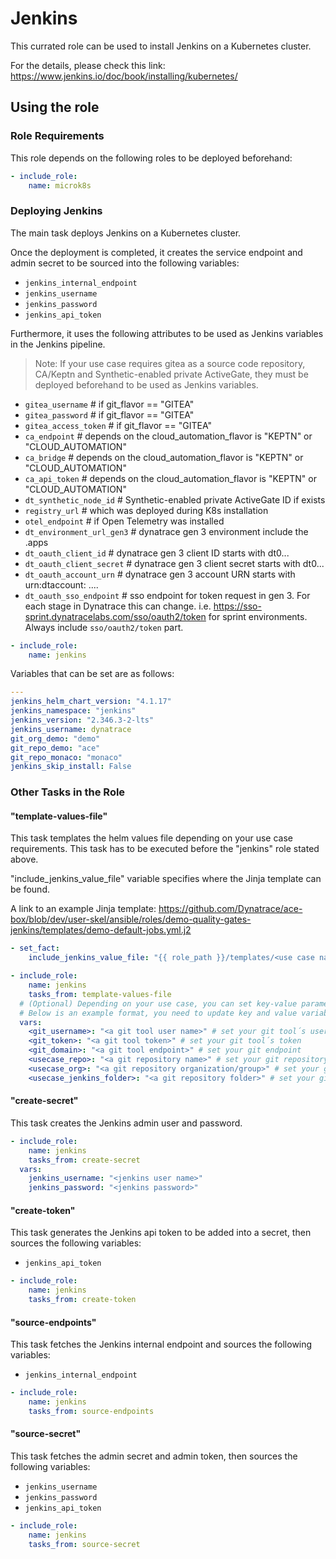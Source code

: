 # Jenkins

This currated role can be used to install Jenkins on a Kubernetes cluster.

For the details, please check this link: https://www.jenkins.io/doc/book/installing/kubernetes/

## Using the role

### Role Requirements

This role depends on the following roles to be deployed beforehand:

```yaml
- include_role:
    name: microk8s
```

### Deploying Jenkins

The main task deploys Jenkins on a Kubernetes cluster.

Once the deployment is completed, it creates the service endpoint and admin secret to be sourced into the following variables:

- `jenkins_internal_endpoint`
- `jenkins_username`
- `jenkins_password`
- `jenkins_api_token`

Furthermore, it uses the following attributes to be used as Jenkins variables in the Jenkins pipeline.

> Note: If your use case requires gitea as a source code repository, CA/Keptn and Synthetic-enabled private ActiveGate, they must be deployed beforehand to be used as Jenkins variables.

- `gitea_username` # if git_flavor == "GITEA"
- `gitea_password` # if git_flavor == "GITEA"
- `gitea_access_token` # if git_flavor == "GITEA"
- `ca_endpoint` # depends on the cloud_automation_flavor is "KEPTN" or "CLOUD_AUTOMATION"
- `ca_bridge` # depends on the cloud_automation_flavor is "KEPTN" or "CLOUD_AUTOMATION"
- `ca_api_token` # depends on the cloud_automation_flavor is "KEPTN" or "CLOUD_AUTOMATION"
- `dt_synthetic_node_id` # Synthetic-enabled private ActiveGate ID if exists
- `registry_url` # which was deployed during K8s installation
- `otel_endpoint` # if Open Telemetry was installed
- `dt_environment_url_gen3` # dynatrace gen 3 environment include the .apps
- `dt_oauth_client_id` # dynatrace gen 3 client ID starts with dt0...
- `dt_oauth_client_secret` # dynatrace gen 3 client secret starts with dt0...
- `dt_oauth_account_urn` # dynatrace gen 3 account URN starts with urn:dtaccount: ....
- `dt_oauth_sso_endpoint` # sso endpoint for token request in gen 3. For each stage in Dynatrace this can change. i.e. https://sso-sprint.dynatracelabs.com/sso/oauth2/token for sprint environments. Always include `sso/oauth2/token` part.

```yaml
- include_role:
    name: jenkins
```

Variables that can be set are as follows:

```yaml
---
jenkins_helm_chart_version: "4.1.17"
jenkins_namespace: "jenkins"
jenkins_version: "2.346.3-2-lts"
jenkins_username: dynatrace
git_org_demo: "demo"
git_repo_demo: "ace"
git_repo_monaco: "monaco"
jenkins_skip_install: False
```

### Other Tasks in the Role

#### "template-values-file"

This task templates the helm values file depending on your use case requirements. This task has to be executed before the "jenkins" role stated above.

"include_jenkins_value_file" variable specifies where the Jinja template can be found.

A link to an example Jinja template: https://github.com/Dynatrace/ace-box/blob/dev/user-skel/ansible/roles/demo-quality-gates-jenkins/templates/demo-default-jobs.yml.j2

```yaml
- set_fact:
    include_jenkins_value_file: "{{ role_path }}/templates/<use case name>-jobs.yml.j2" # rename with your use case name

- include_role:
    name: jenkins
    tasks_from: template-values-file
  # (Optional) Depending on your use case, you can set key-value parameters to be used in a Jinja template
  # Below is an example format, you need to update key and value variable names accordingly.
  vars:
    <git_username>: "<a git tool user name>" # set your git tool´s user name
    <git_token>: "<a git tool token>" # set your git tool´s token
    <git_domain>: "<a git tool endpoint>" # set your git endpoint
    <usecase_repo>: "<a git repository name>" # set your git repository to be used by Jenkins in the use case template (i.e. include_jenkins_value_file)
    <usecase_org>: "<a git repository organization/group>" # set your git organization to be used by Jenkins in the use case template (i.e. include_jenkins_value_file)
    <usecase_jenkins_folder>: "<a git repository folder>" # set your git repo folder to be used by Jenkins in the use case template (i.e. include_jenkins_value_file)
```

#### "create-secret"

This task creates the Jenkins admin user and password.

```yaml
- include_role:
    name: jenkins
    tasks_from: create-secret
  vars:
    jenkins_username: "<jenkins user name>"
    jenkins_password: "<jenkins password>"
```

#### "create-token"

This task generates the Jenkins api token to be added into a secret, then sources the following variables:

- `jenkins_api_token`

```yaml
- include_role:
    name: jenkins
    tasks_from: create-token
```

#### "source-endpoints"

This task fetches the Jenkins internal endpoint and sources the following variables:

- `jenkins_internal_endpoint`

```yaml
- include_role:
    name: jenkins
    tasks_from: source-endpoints
```

#### "source-secret"

This task fetches the admin secret and admin token, then sources the following variables:

- `jenkins_username`
- `jenkins_password`
- `jenkins_api_token`

```yaml
- include_role:
    name: jenkins
    tasks_from: source-secret
```
